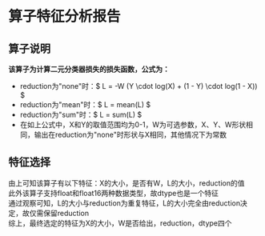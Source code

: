 # 算子特征分析报告

## 算子说明
**该算子为计算二元分类器损失的损失函数，公式为：**
+ reduction为"none"时：$ L = -W (Y \cdot log(X) + (1 - Y) \cdot log(1 - X)) $
+ reduction为"mean"时：$ L = mean(L) $
+ reduction为"sum"时：$ L = sum(L) $
+ 在如上公式中，X和Y的取值范围均为0-1，W为可选参数，X、Y、W形状相同，输出在reduction为"none"时形状与X相同，其他情况下为常数

## 特征选择
由上可知该算子有以下特征：X的大小，是否有W，L的大小，reduction的值  
此外该算子支持float和float16两种数据类型，故dtype也是一个特征  
通过观察可知，L的大小与reduction为重复特征，L的大小完全由reduction决定，故仅需保留reduction  
综上，最终选定的特征为X的大小，W是否给出，reduction，dtype四个